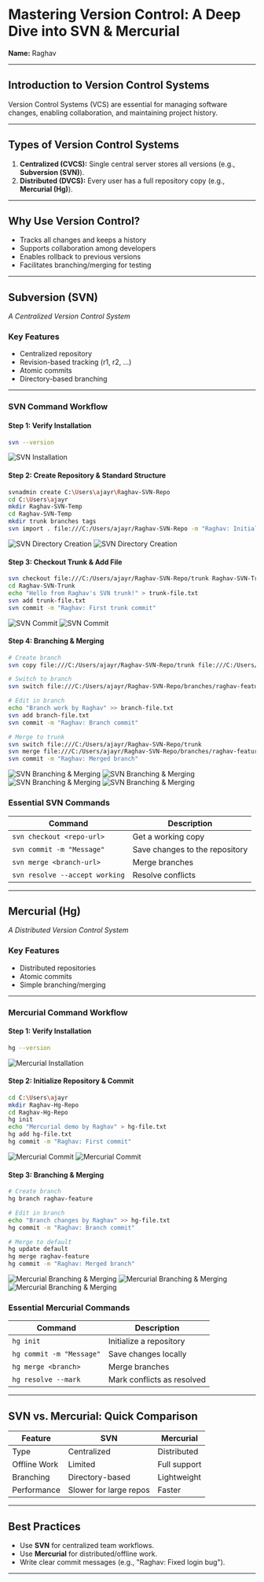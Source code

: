 # Mastering Version Control: A Deep Dive into SVN & Mercurial

**Name:** Raghav

---

## Introduction to Version Control Systems

Version Control Systems (VCS) are essential for managing software changes, enabling collaboration, and maintaining project history.

---

## Types of Version Control Systems

1. **Centralized (CVCS):** Single central server stores all versions (e.g., **Subversion (SVN)**).
2. **Distributed (DVCS):** Every user has a full repository copy (e.g., **Mercurial (Hg)**).

---

## Why Use Version Control?

-   Tracks all changes and keeps a history
-   Supports collaboration among developers
-   Enables rollback to previous versions
-   Facilitates branching/merging for testing

---

## Subversion (SVN)

_A Centralized Version Control System_

### Key Features

-   Centralized repository
-   Revision-based tracking (r1, r2, ...)
-   Atomic commits
-   Directory-based branching

---

### SVN Command Workflow

#### Step 1: Verify Installation

```bash
svn --version
```

![SVN Installation](/SVN-Hg-Demo/images/image1.png)

#### Step 2: Create Repository & Standard Structure

```bash
svnadmin create C:\Users\ajayr\Raghav-SVN-Repo
cd C:\Users\ajayr
mkdir Raghav-SVN-Temp
cd Raghav-SVN-Temp
mkdir trunk branches tags
svn import . file:///C:/Users/ajayr/Raghav-SVN-Repo -m "Raghav: Initial structure"
```

![SVN Directory Creation](/SVN-Hg-Demo/images/image2.png)
![SVN Directory Creation](/SVN-Hg-Demo/images/image3.png)

#### Step 3: Checkout Trunk & Add File

```bash
svn checkout file:///C:/Users/ajayr/Raghav-SVN-Repo/trunk Raghav-SVN-Trunk
cd Raghav-SVN-Trunk
echo "Hello from Raghav's SVN trunk!" > trunk-file.txt
svn add trunk-file.txt
svn commit -m "Raghav: First trunk commit"
```

![SVN Commit](/SVN-Hg-Demo/images/image4.png)
![SVN Commit](/SVN-Hg-Demo/images/image5.png)

#### Step 4: Branching & Merging

```bash
# Create branch
svn copy file:///C:/Users/ajayr/Raghav-SVN-Repo/trunk file:///C:/Users/ajayr/Raghav-SVN-Repo/branches/raghav-feature -m "Raghav: Feature branch"

# Switch to branch
svn switch file:///C:/Users/ajayr/Raghav-SVN-Repo/branches/raghav-feature

# Edit in branch
echo "Branch work by Raghav" >> branch-file.txt
svn add branch-file.txt
svn commit -m "Raghav: Branch commit"

# Merge to trunk
svn switch file:///C:/Users/ajayr/Raghav-SVN-Repo/trunk
svn merge file:///C:/Users/ajayr/Raghav-SVN-Repo/branches/raghav-feature
svn commit -m "Raghav: Merged branch"
```

![SVN Branching & Merging](/SVN-Hg-Demo/images/image6.png)
![SVN Branching & Merging](/SVN-Hg-Demo/images/image7.png)
![SVN Branching & Merging](/SVN-Hg-Demo/images/image8.png)
![SVN Branching & Merging](/SVN-Hg-Demo/images/image9.png)

### Essential SVN Commands

| Command                        | Description                    |
| ------------------------------ | ------------------------------ |
| `svn checkout <repo-url>`      | Get a working copy             |
| `svn commit -m "Message"`      | Save changes to the repository |
| `svn merge <branch-url>`       | Merge branches                 |
| `svn resolve --accept working` | Resolve conflicts              |

---

## Mercurial (Hg)

_A Distributed Version Control System_

### Key Features

-   Distributed repositories
-   Atomic commits
-   Simple branching/merging

---

### Mercurial Command Workflow

#### Step 1: Verify Installation

```bash
hg --version
```

![Mercurial Installation](/SVN-Hg-Demo/images/image10.png)

#### Step 2: Initialize Repository & Commit

```bash
cd C:\Users\ajayr
mkdir Raghav-Hg-Repo
cd Raghav-Hg-Repo
hg init
echo "Mercurial demo by Raghav" > hg-file.txt
hg add hg-file.txt
hg commit -m "Raghav: First commit"
```

![Mercurial Commit](/SVN-Hg-Demo/images/image11.png)
![Mercurial Commit](/SVN-Hg-Demo/images/image12.png)

#### Step 3: Branching & Merging

```bash
# Create branch
hg branch raghav-feature

# Edit in branch
echo "Branch changes by Raghav" >> hg-file.txt
hg commit -m "Raghav: Branch commit"

# Merge to default
hg update default
hg merge raghav-feature
hg commit -m "Raghav: Merged branch"
```

![Mercurial Branching & Merging](/SVN-Hg-Demo/images/image13.png)
![Mercurial Branching & Merging](/SVN-Hg-Demo/images/image14.png)
![Mercurial Branching & Merging](/SVN-Hg-Demo/images/image15.png)

### Essential Mercurial Commands

| Command                  | Description                |
| ------------------------ | -------------------------- |
| `hg init`                | Initialize a repository    |
| `hg commit -m "Message"` | Save changes locally       |
| `hg merge <branch>`      | Merge branches             |
| `hg resolve --mark`      | Mark conflicts as resolved |

---

## SVN vs. Mercurial: Quick Comparison

| Feature      | SVN                    | Mercurial    |
| ------------ | ---------------------- | ------------ |
| Type         | Centralized            | Distributed  |
| Offline Work | Limited                | Full support |
| Branching    | Directory-based        | Lightweight  |
| Performance  | Slower for large repos | Faster       |

---

## Best Practices

-   Use **SVN** for centralized team workflows.
-   Use **Mercurial** for distributed/offline work.
-   Write clear commit messages (e.g., "Raghav: Fixed login bug").

---
